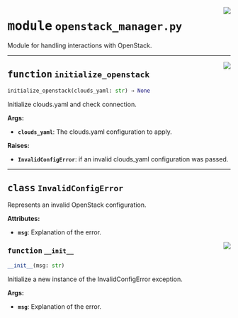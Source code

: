 <!-- markdownlint-disable -->

<a href="../src/openstack_manager.py#L0"><img align="right" style="float:right;" src="https://img.shields.io/badge/-source-cccccc?style=flat-square"></a>

# <kbd>module</kbd> `openstack_manager.py`
Module for handling interactions with OpenStack. 


---

<a href="../src/openstack_manager.py#L33"><img align="right" style="float:right;" src="https://img.shields.io/badge/-source-cccccc?style=flat-square"></a>

## <kbd>function</kbd> `initialize_openstack`

```python
initialize_openstack(clouds_yaml: str) → None
```

Initialize clouds.yaml and check connection. 



**Args:**
 
 - <b>`clouds_yaml`</b>:  The clouds.yaml configuration to apply. 



**Raises:**
 
 - <b>`InvalidConfigError`</b>:  if an invalid clouds_yaml configuration was passed. 


---

## <kbd>class</kbd> `InvalidConfigError`
Represents an invalid OpenStack configuration. 



**Attributes:**
 
 - <b>`msg`</b>:  Explanation of the error. 

<a href="../src/openstack_manager.py#L24"><img align="right" style="float:right;" src="https://img.shields.io/badge/-source-cccccc?style=flat-square"></a>

### <kbd>function</kbd> `__init__`

```python
__init__(msg: str)
```

Initialize a new instance of the InvalidConfigError exception. 



**Args:**
 
 - <b>`msg`</b>:  Explanation of the error. 





